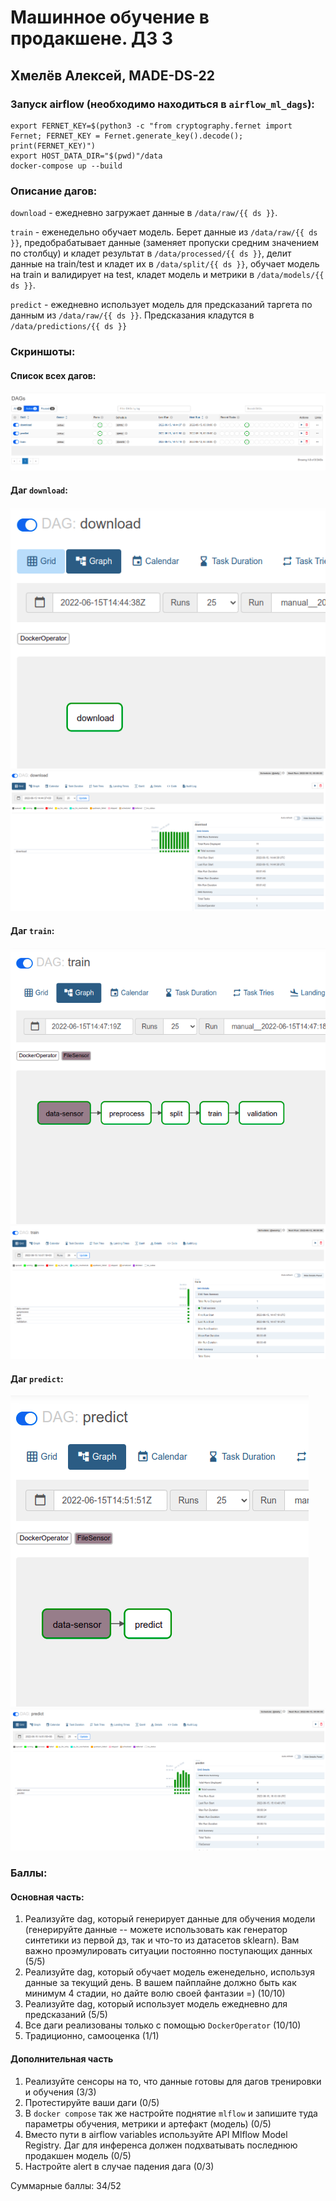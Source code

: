 # Машинное обучение в продакшене. ДЗ 3

## Хмелёв Алексей, MADE-DS-22

### Запуск airflow (необходимо находиться в `airflow_ml_dags`):

```
export FERNET_KEY=$(python3 -c "from cryptography.fernet import Fernet; FERNET_KEY = Fernet.generate_key().decode(); print(FERNET_KEY)")
export HOST_DATA_DIR="$(pwd)"/data
docker-compose up --build
```

### Описание дагов:

`download` - ежедневно загружает данные в `/data/raw/{{ ds }}`.

`train` - еженедельно обучает модель. Берет данные из `/data/raw/{{ ds }}`, предобрабатывает данные (заменяет пропуски средним значением по столбцу) и кладет результат в `/data/processed/{{ ds }}`, делит данные на train/test и кладет их в `/data/split/{{ ds }}`, обучает модель на train и валидирует на test, кладет модель и метрики в `/data/models/{{ ds }}`.

`predict` - ежедневно использует модель для предсказаний таргета по данным из `/data/raw/{{ ds }}`. Предсказания кладутся в `/data/predictions/{{ ds }}`

### Скриншоты:

#### Список всех дагов:
![](./pictures/all_dags.png)

#### Даг `download`:
![](./pictures/download_graph.png)
![](./pictures/download_grid.png)

#### Даг `train`:
![](./pictures/train_graph.png)
![](./pictures/train_grid.png)

#### Даг `predict`:
![](./pictures/predict_graph.png)
![](./pictures/predict_grid.png)

### Баллы:

#### Основная часть: 
1. Реализуйте dag, который генерирует данные для обучения модели (генерируйте данные -- можете использовать как генератор синтетики из первой дз, так и что-то из датасетов sklearn). Вам важно проэмулировать ситуации постоянно поступающих данных (5/5)
2. Реализуйте dag, который обучает модель еженедельно, используя данные за текущий день. В вашем пайплайне должно быть как минимум 4 стадии, но дайте волю своей фантазии =) (10/10)
3. Реализуйте dag, который использует модель ежедневно для предсказаний (5/5)
4. Все даги реализованы только с помощью `DockerOperator` (10/10)
5. Традиционно, самооценка (1/1)

#### Дополнительная часть
1. Реализуйте сенсоры на то, что данные готовы для дагов тренировки и обучения (3/3)
2. Протестируйте ваши даги (0/5)
3. В `docker compose` так же настройте поднятие `mlflow` и запишите туда параметры обучения, метрики и артефакт (модель) (0/5)
4. Вместо пути в airflow variables используйте API Mlflow Model Registry. Даг для инференса должен подхватывать последнюю продакшен модель (0/5)
5. Настройте alert в случае падения дага (0/3)

Суммарные баллы: 34/52
